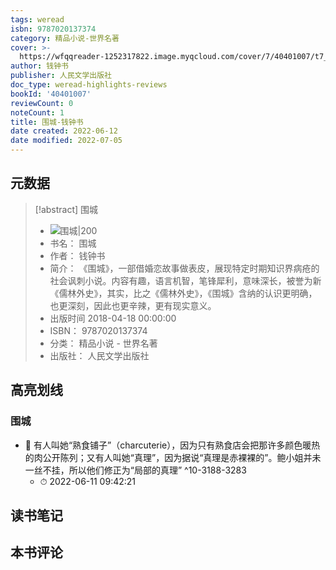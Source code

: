 ```yaml
---
tags: weread
isbn: 9787020137374
category: 精品小说-世界名著
cover: >-
  https://wfqqreader-1252317822.image.myqcloud.com/cover/7/40401007/t7_40401007.jpg
author: 钱钟书
publisher: 人民文学出版社
doc_type: weread-highlights-reviews
bookId: '40401007'
reviewCount: 0
noteCount: 1
title: 围城-钱钟书
date created: 2022-06-12
date modified: 2022-07-05
---
```


## 元数据

> [!abstract] 围城
> - ![ 围城|200](https://wfqqreader-1252317822.image.myqcloud.com/cover/7/40401007/t7_40401007.jpg)
> - 书名： 围城
> - 作者： 钱钟书
> - 简介： 《围城》，一部借婚恋故事做表皮，展现特定时期知识界病疮的社会讽刺小说。内容有趣，语言机智，笔锋犀利，意味深长，被誉为新《儒林外史》，其实，比之《儒林外史》，《围城》含纳的认识更明确，也更深刻，因此也更辛辣，更有现实意义。
> - 出版时间 2018-04-18 00:00:00
> - ISBN： 9787020137374
> - 分类： 精品小说 - 世界名著
> - 出版社： 人民文学出版社

## 高亮划线

### 围城

- 📌 有人叫她“熟食铺子”（charcuterie），因为只有熟食店会把那许多颜色暖热的肉公开陈列；又有人叫她“真理”，因为据说“真理是赤裸裸的”。鲍小姐并未一丝不挂，所以他们修正为“局部的真理” ^10-3188-3283
	- ⏱ 2022-06-11 09:42:21

## 读书笔记

## 本书评论
